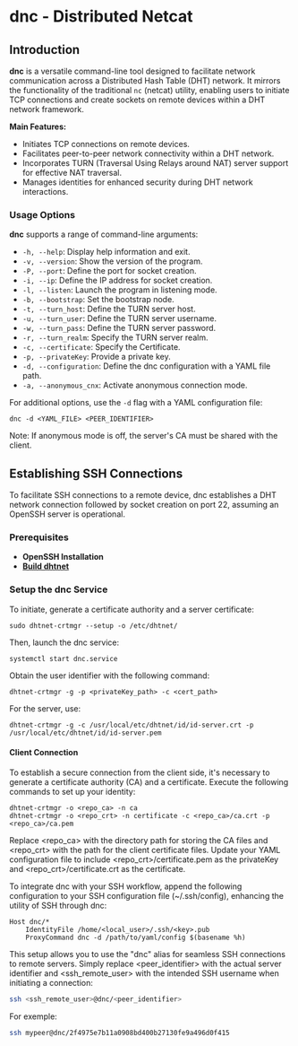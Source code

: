 # dnc - Distributed Netcat

## Introduction

**dnc** is a versatile command-line tool designed to facilitate network communication across a Distributed Hash Table (DHT) network. It mirrors the functionality of the traditional `nc` (netcat) utility, enabling users to initiate TCP connections and create sockets on remote devices within a DHT network framework.

**Main Features:**
- Initiates TCP connections on remote devices.
- Facilitates peer-to-peer network connectivity within a DHT network.
- Incorporates TURN (Traversal Using Relays around NAT) server support for effective NAT traversal.
- Manages identities for enhanced security during DHT network interactions.

### Usage Options

**dnc** supports a range of command-line arguments:

- `-h, --help`: Display help information and exit.
- `-v, --version`: Show the version of the program.
- `-P, --port`: Define the port for socket creation.
- `-i, --ip`: Define the IP address for socket creation.
- `-l, --listen`: Launch the program in listening mode.
- `-b, --bootstrap`: Set the bootstrap node.
- `-t, --turn_host`: Define the TURN server host.
- `-u, --turn_user`: Define the TURN server username.
- `-w, --turn_pass`: Define the TURN server password.
- `-r, --turn_realm`: Specify the TURN server realm.
- `-c, --certificate`: Specify the Certificate.
- `-p, --privateKey`: Provide a private key.
- `-d, --configuration`: Define the dnc configuration with a YAML file path.
- `-a, --anonymous_cnx`: Activate anonymous connection mode.

For additional options, use the `-d` flag with a YAML configuration file:
```shell
dnc -d <YAML_FILE> <PEER_IDENTIFIER>
```
Note: If anonymous mode is off, the server's CA must be shared with the client.

## Establishing SSH Connections
To facilitate SSH connections to a remote device, dnc establishes a DHT network connection followed by socket creation on port 22, assuming an OpenSSH server is operational.

### Prerequisites
- **OpenSSH Installation**
- **[Build dhtnet](../../BUILD.md)**

### Setup the dnc Service
To initiate, generate a certificate authority and a server certificate:

```shell
sudo dhtnet-crtmgr --setup -o /etc/dhtnet/
```
Then, launch the dnc service:
```shell
systemctl start dnc.service
```
Obtain the user identifier with the following command:
```shell
dhtnet-crtmgr -g -p <privateKey_path> -c <cert_path>
```
For the server, use:
```shell
dhtnet-crtmgr -g -c /usr/local/etc/dhtnet/id/id-server.crt -p /usr/local/etc/dhtnet/id/id-server.pem
```

#### Client Connection
To establish a secure connection from the client side, it's necessary to generate a certificate authority (CA) and a certificate. Execute the following commands to set up your identity:

```shell
dhtnet-crtmgr -o <repo_ca> -n ca
dhtnet-crtmgr -o <repo_crt> -n certificate -c <repo_ca>/ca.crt -p <repo_ca>/ca.pem
```
Replace <repo_ca> with the directory path for storing the CA files and <repo_crt> with the path for the client certificate files. Update your YAML configuration file to include <repo_crt>/certificate.pem as the privateKey and <repo_crt>/certificate.crt as the certificate.

To integrate dnc with your SSH workflow, append the following configuration to your SSH configuration file (~/.ssh/config), enhancing the utility of SSH through dnc:

```ssh
Host dnc/*
    IdentityFile /home/<local_user>/.ssh/<key>.pub
    ProxyCommand dnc -d /path/to/yaml/config $(basename %h)
```

This setup allows you to use the "dnc" alias for seamless SSH connections to remote servers. Simply replace <peer_identifier> with the actual server identifier and <ssh_remote_user> with the intended SSH username when initiating a connection:
```sh
ssh <ssh_remote_user>@dnc/<peer_identifier>
```
For exemple:
```sh
ssh mypeer@dnc/2f4975e7b11a0908bd400b27130fe9a496d0f415
```
